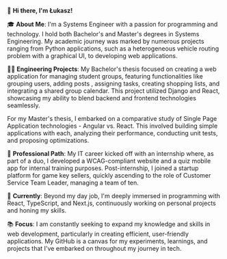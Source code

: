 

👋 **Hi there, I'm Łukasz!**

🎓 **About Me**: I'm a Systems Engineer with a passion for programming and technology. I hold both Bachelor's and Master's degrees in Systems Engineering. My academic journey was marked by numerous projects ranging from Python applications, such as a heterogeneous vehicle routing problem with a graphical UI, to developing web applications.

👨‍💻 **Engineering Projects**: My Bachelor's thesis focused on creating a web application for managing student groups, featuring functionalities like grouping users, adding posts , assigning tasks, creating shopping lists, and integrating a shared group calendar. This project utilized Django and React, showcasing my ability to blend backend and frontend technologies seamlessly.

For my Master's thesis, I embarked on a comparative study of Single Page Application technologies - Angular vs. React. This involved building simple applications with each, analyzing their performance, conducting unit tests, and proposing optimizations.

🚀 **Professional Path**: My IT career kicked off with an internship where, as part of a duo, I developed a WCAG-compliant website and a quiz mobile app for internal training purposes. Post-internship, I joined a startup platform for game key sellers, quickly ascending to the role of Customer Service Team Leader, managing a team of ten.

🌱 **Currently**: Beyond my day job, I'm deeply immersed in programming with React, TypeScript, and Next.js, continuously working on personal projects and honing my skills.

📚 **Focus**: I am constantly seeking to expand my knowledge and skills in web development, particularly in creating efficient, user-friendly applications. My GitHub is a canvas for my experiments, learnings, and projects that I've embarked on throughout my journey in tech.
